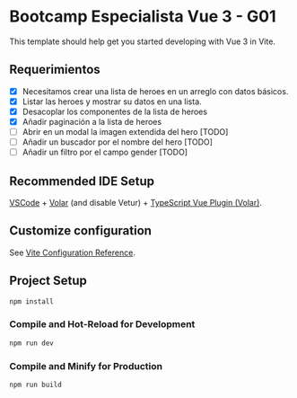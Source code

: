 # Bootcamp Especialista Vue 3 - G01

This template should help get you started developing with Vue 3 in Vite.

## Requerimientos

* [x] Necesitamos crear una lista de heroes en un arreglo con datos básicos.
* [x] Listar las heroes y mostrar su datos en una lista.
* [x] Desacoplar los componentes de la lista de heroes
* [x] Añadir paginación a la lista de heroes
* [ ] Abrir en un modal la imagen extendida del hero [TODO]
* [ ] Añadir un buscador por el nombre del hero [TODO]
* [ ] Añadir un filtro por el campo gender [TODO]

## Recommended IDE Setup

[VSCode](https://code.visualstudio.com/) + [Volar](https://marketplace.visualstudio.com/items?itemName=Vue.volar) (and disable Vetur) + [TypeScript Vue Plugin (Volar)](https://marketplace.visualstudio.com/items?itemName=Vue.vscode-typescript-vue-plugin).

## Customize configuration

See [Vite Configuration Reference](https://vitejs.dev/config/).

## Project Setup

```sh
npm install
```

### Compile and Hot-Reload for Development

```sh
npm run dev
```

### Compile and Minify for Production

```sh
npm run build
```
